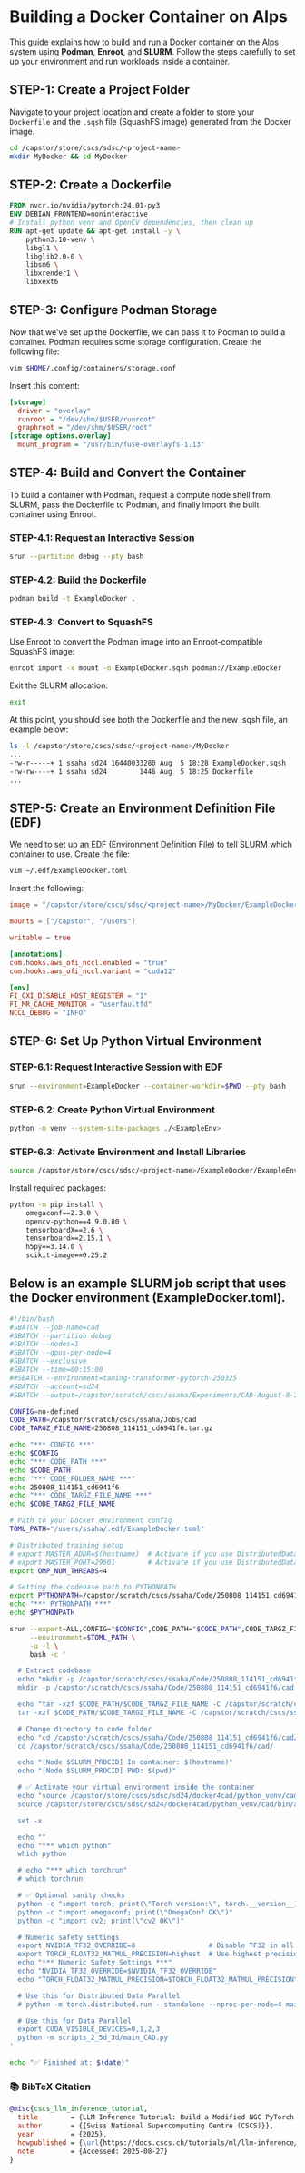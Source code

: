 # Building a Docker Container on Alps

This guide explains how to build and run a Docker container on the Alps system using **Podman**, **Enroot**, and **SLURM**. Follow the steps carefully to set up your environment and run workloads inside a container.

## STEP-1: Create a Project Folder
Navigate to your project location and create a folder to store your `Dockerfile` and the `.sqsh` file (SquashFS image) generated from the Docker image.

```bash
cd /capstor/store/cscs/sdsc/<project-name>
mkdir MyDocker && cd MyDocker
```

## STEP-2: Create a Dockerfile

```dockerfile
FROM nvcr.io/nvidia/pytorch:24.01-py3
ENV DEBIAN_FRONTEND=noninteractive
# Install python venv and OpenCV dependencies, then clean up
RUN apt-get update && apt-get install -y \
    python3.10-venv \
    libgl1 \
    libglib2.0-0 \
    libsm6 \
    libxrender1 \
    libxext6
```
## STEP-3: Configure Podman Storage
Now that we’ve set up the Dockerfile, we can pass it to Podman to build a container. Podman requires some storage configuration. Create the following file:
```bash
vim $HOME/.config/containers/storage.conf
```

Insert this content:

```ini
[storage]
  driver = "overlay"
  runroot = "/dev/shm/$USER/runroot"
  graphroot = "/dev/shm/$USER/root"
[storage.options.overlay]
  mount_program = "/usr/bin/fuse-overlayfs-1.13"
```

## STEP-4: Build and Convert the Container
To build a container with Podman, request a compute node shell from SLURM, pass the Dockerfile to Podman, and finally import the built container using Enroot.
### STEP-4.1: Request an Interactive Session

```bash
srun --partition debug --pty bash
```

### STEP-4.2: Build the Dockerfile

```bash
podman build -t ExampleDocker .
```

### STEP-4.3: Convert to SquashFS
Use Enroot to convert the Podman image into an Enroot-compatible SquashFS image:
```bash
enroot import -x mount -o ExampleDocker.sqsh podman://ExampleDocker
```

Exit the SLURM allocation:
```bash
exit
```

At this point, you should see both the Dockerfile and the new .sqsh file, an example below:
```bash
ls -l /capstor/store/cscs/sdsc/<project-name>/MyDocker
...
-rw-r-----+ 1 ssaha sd24 16440033280 Aug  5 18:28 ExampleDocker.sqsh
-rw-rw----+ 1 ssaha sd24        1446 Aug  5 18:25 Dockerfile
...
```

## STEP-5: Create an Environment Definition File (EDF)
We need to set up an EDF (Environment Definition File) to tell SLURM which container to use. Create the file:

```bash
vim ~/.edf/ExampleDocker.toml
```
Insert the following:

```toml
image = "/capstor/store/cscs/sdsc/<project-name>/MyDocker/ExampleDocker.sqsh"

mounts = ["/capstor", "/users"]

writable = true

[annotations]
com.hooks.aws_ofi_nccl.enabled = "true"
com.hooks.aws_ofi_nccl.variant = "cuda12"

[env]
FI_CXI_DISABLE_HOST_REGISTER = "1"
FI_MR_CACHE_MONITOR = "userfaultfd"
NCCL_DEBUG = "INFO"

```
## STEP-6: Set Up Python Virtual Environment
### STEP-6.1: Request Interactive Session with EDF

```bash
srun --environment=ExampleDocker --container-workdir=$PWD --pty bash
```

### STEP-6.2: Create Python Virtual Environment
```bash
python -m venv --system-site-packages ./<ExampleEnv>
```

### STEP-6.3: Activate Environment and Install Libraries
```bash
source /capstor/store/cscs/sdsc/<project-name>/ExampleDocker/ExampleEnv/bin/activate
```

Install required packages:
```bash
python -m pip install \
    omegaconf==2.3.0 \
    opencv-python==4.9.0.80 \
    tensorboardX==2.6 \
    tensorboard==2.15.1 \
    h5py==3.14.0 \
    scikit-image==0.25.2

```

## Below is an example SLURM job script that uses the Docker environment (ExampleDocker.toml).

```bash
#!/bin/bash
#SBATCH --job-name=cad
#SBATCH --partition debug
#SBATCH --nodes=1
#SBATCH --gpus-per-node=4
#SBATCH --exclusive
#SBATCH --time=00:15:00
##SBATCH --environment=taming-transformer-pytorch-250325
#SBATCH --account=sd24
#SBATCH --output=/capstor/scratch/cscs/ssaha/Experiments/CAD-August-8-2025/daint_exp_07-08-2025-001_debug/bs_0_ngpu_4_250808_1141_70540/slurm_out_%j.out  # Output log file

CONFIG=no-defined
CODE_PATH=/capstor/scratch/cscs/ssaha/Jobs/cad
CODE_TARGZ_FILE_NAME=250808_114151_cd6941f6.tar.gz

echo "*** CONFIG ***"
echo $CONFIG
echo "*** CODE_PATH ***"
echo $CODE_PATH
echo "*** CODE_FOLDER_NAME ***"
echo 250808_114151_cd6941f6
echo "*** CODE_TARGZ_FILE_NAME ***"
echo $CODE_TARGZ_FILE_NAME

# Path to your Docker environment config
TOML_PATH="/users/ssaha/.edf/ExampleDocker.toml"

# Distributed training setup
# export MASTER_ADDR=$(hostname)  # Activate if you use DistributedDataParallel instead of DataParallel in PyTorch
# export MASTER_PORT=29501        # Activate if you use DistributedDataParallel instead of DataParallel in PyTorch
export OMP_NUM_THREADS=4

# Setting the codebase path to PYTHONPATH
export PYTHONPATH=/capstor/scratch/cscs/ssaha/Code/250808_114151_cd6941f6/cad/:$PYTHONPATH
echo "*** PYTHONPATH ***"
echo $PYTHONPATH

srun --export=ALL,CONFIG="$CONFIG",CODE_PATH="$CODE_PATH",CODE_TARGZ_FILE_NAME="$CODE_TARGZ_FILE_NAME" \
     --environment=$TOML_PATH \
     -u -l \
     bash -c '

  # Extract codebase
  echo "mkdir -p /capstor/scratch/cscs/ssaha/Code/250808_114151_cd6941f6/cad"
  mkdir -p /capstor/scratch/cscs/ssaha/Code/250808_114151_cd6941f6/cad

  echo "tar -xzf $CODE_PATH/$CODE_TARGZ_FILE_NAME -C /capstor/scratch/cscs/ssaha/Code/250808_114151_cd6941f6/cad/ --strip-components=1"
  tar -xzf $CODE_PATH/$CODE_TARGZ_FILE_NAME -C /capstor/scratch/cscs/ssaha/Code/250808_114151_cd6941f6/cad/ --strip-components=1

  # Change directory to code folder
  echo "cd /capstor/scratch/cscs/ssaha/Code/250808_114151_cd6941f6/cad/"
  cd /capstor/scratch/cscs/ssaha/Code/250808_114151_cd6941f6/cad/

  echo "[Node $SLURM_PROCID] In container: $(hostname)"
  echo "[Node $SLURM_PROCID] PWD: $(pwd)"

  # ✅ Activate your virtual environment inside the container
  echo "source /capstor/store/cscs/sdsc/sd24/docker4cad/python_venv/cad/bin/activate"
  source /capstor/store/cscs/sdsc/sd24/docker4cad/python_venv/cad/bin/activate

  set -x

  echo ""
  echo "*** which python"
  which python

  # echo "*** which torchrun"
  # which torchrun

  # ✅ Optional sanity checks
  python -c "import torch; print(\"Torch version:\", torch.__version__)"
  python -c "import omegaconf; print(\"OmegaConf OK\")"
  python -c "import cv2; print(\"cv2 OK\")"

  # Numeric safety settings
  export NVIDIA_TF32_OVERRIDE=0                  # Disable TF32 in all CUDA libraries
  export TORCH_FLOAT32_MATMUL_PRECISION=highest  # Use highest precision for PyTorch GEMMs
  echo "*** Numeric Safety Settings ***"
  echo "NVIDIA_TF32_OVERRIDE=$NVIDIA_TF32_OVERRIDE"
  echo "TORCH_FLOAT32_MATMUL_PRECISION=$TORCH_FLOAT32_MATMUL_PRECISION"

  # Use this for Distributed Data Parallel
  # python -m torch.distributed.run --standalone --nproc-per-node=4 main.py $CONFIG

  # Use this for Data Parallel
  export CUDA_VISIBLE_DEVICES=0,1,2,3
  python -m scripts_2_5d_3d/main_CAD.py
'

echo "✅ Finished at: $(date)"


```
### 📚 BibTeX Citation  

```bibtex
@misc{cscs_llm_inference_tutorial,
  title        = {LLM Inference Tutorial: Build a Modified NGC PyTorch Container},
  author       = {{Swiss National Supercomputing Centre (CSCS)}},
  year         = {2025},
  howpublished = {\url{https://docs.cscs.ch/tutorials/ml/llm-inference/#build-a-modified-ngc-pytorch-container}},
  note         = {Accessed: 2025-08-27}
}
